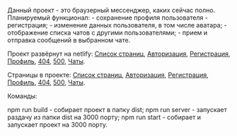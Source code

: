Данный проект - это браузерный мессенджер, каких сейчас полно.
Планируемый функционал:
    - сохранение профиля пользователя - регистрация;
    - изменение данных пользователя, в том числе аватара;
    - отображение списка чатов с другими пользователями;
    - прием и отправка сообщений в выбранном чате.

Проект развёрнут на netlify:
[Список страниц](https://vocal-dango-d73cbd.netlify.app/),
[Авторизация](https://vocal-dango-d73cbd.netlify.app/authorization),
[Регистрация](https://vocal-dango-d73cbd.netlify.app/registration),
[Профиль](https://vocal-dango-d73cbd.netlify.app/profile),
[404](https://vocal-dango-d73cbd.netlify.app/error404),
[500](https://vocal-dango-d73cbd.netlify.app/error500),
[Чаты](https://vocal-dango-d73cbd.netlify.app/chats).


Страницы в проекте:
[Список страниц](src/index.html),
[Авторизация](src/pages/authorization/authorization.html),
[Регистрация](src/pages/registration/registration.html),
[Профиль](src/pages/profile/profile.html),
[404](src/pages/error404/error404.html),
[500](src/pages/error500/error500.html),
[Чаты](src/pages/chats/chats.html).

Команды:

npm run build - собирает проект в папку dist;
npm run server - запускает раздачу из папки dist на 3000 порту;
npm run start - собирает и запускает проект на 3000 порту.
